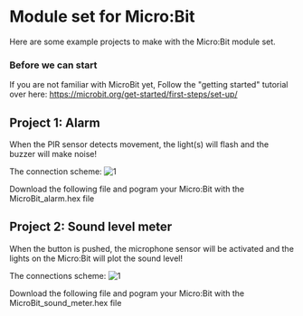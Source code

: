 # Module set for Micro:Bit

Here are some example projects to make with the Micro:Bit module set.

### Before we can start
If you are not familiar with MicroBit yet, Follow the "getting started" tutorial over here: https://microbit.org/get-started/first-steps/set-up/

## Project 1: Alarm

When the PIR sensor detects movement, the light(s) will flash and the buzzer will make noise!

The connection scheme:
![1](https://github.com/WhaddaMakers/Module_set_for_MicroBit/blob/main/Alarm.jpg)

Download the following file and pogram your Micro:Bit with the MicroBit_alarm.hex file


## Project 2: Sound level meter

When the button is pushed, the microphone sensor will be activated and the lights on the Micro:Bit will plot the sound level!

The connections scheme:
![1](https://github.com/WhaddaMakers/Module_set_for_MicroBit/blob/main/Sound%20Meter.jpg)

Download the following file and pogram your Micro:Bit with the MicroBit_sound_meter.hex file
